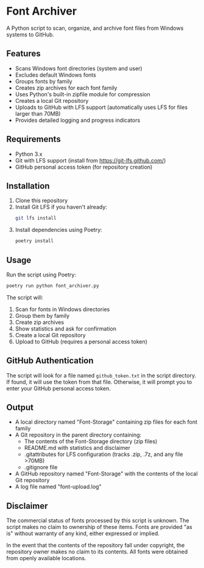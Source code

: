 # Font Archiver

A Python script to scan, organize, and archive font files from Windows systems to GitHub.

## Features

- Scans Windows font directories (system and user)
- Excludes default Windows fonts
- Groups fonts by family
- Creates zip archives for each font family
- Uses Python's built-in zipfile module for compression
- Creates a local Git repository
- Uploads to GitHub with LFS support (automatically uses LFS for files larger than 70MB)
- Provides detailed logging and progress indicators

## Requirements

- Python 3.x
- Git with LFS support (install from https://git-lfs.github.com/)
- GitHub personal access token (for repository creation)

## Installation

1. Clone this repository
2. Install Git LFS if you haven't already:
   ```bash
   git lfs install
   ```
3. Install dependencies using Poetry:
   ```bash
   poetry install
   ```

## Usage

Run the script using Poetry:

```bash
poetry run python font_archiver.py
```

The script will:

1. Scan for fonts in Windows directories
2. Group them by family
3. Create zip archives
4. Show statistics and ask for confirmation
5. Create a local Git repository
6. Upload to GitHub (requires a personal access token)

## GitHub Authentication

The script will look for a file named `github_token.txt` in the script directory. If found, it will use the token
from that file. Otherwise, it will prompt you to enter your GitHub personal access token.

## Output

- A local directory named "Font-Storage" containing zip files for each font family
- A Git repository in the parent directory containing:
  - The contents of the Font-Storage directory (zip files)
  - README.md with statistics and disclaimer
  - .gitattributes for LFS configuration (tracks .zip, .7z, and any file >70MB)
  - .gitignore file
- A GitHub repository named "Font-Storage" with the contents of the local Git repository
- A log file named "font-upload.log"

## Disclaimer

The commercial status of fonts processed by this script is unknown. The script makes no claim to ownership of
these items. Fonts are provided "as is" without warranty of any kind, either expressed or implied.

In the event that the contents of the repository fall under copyright, the repository owner makes no claim to 
its contents. All fonts were obtained from openly available locations.

